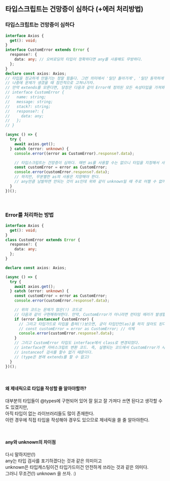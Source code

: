 ## 타입스크립트는 건망증이 심하다 (+에러 처리방법)

### 타입스크립트는 건망증이 심하다

```ts
interface Axios {
  get(): void;
}
interface CustomError extends Error {
  response?: {
    data: any; // 오버로딩의 타입이 정확하다면 any를 사용해도 무방하다.
  };
}
declare const axios: Axios;
// 타입을 정교하게 만들기는 정말 힘들다. 그런 의미에서 '일단 돌아가게', '일단 동작하게' 구현을 해놓고,
// 나중에 문제가 생겼을 때 점진적으로 고쳐나가자.
// 만약 extends를 모른다면, 당장은 다음과 같이 Error에 정의된 모든 속성타입을 가져와 작성해도 상관이 없다는 이야기다.
// interface CustomError {
//   name: string;
//   message: string;
//   stack?: string;
//   response?: {
//     data: any;
//   };
// }

(async () => {
  try {
    await axios.get();
  } catch (error: unknown) {
    console.error((error as CustomError).response?.data);

    // 타입스크립트는 건망증이 심하다. 매번 as를 사용할 수는 없으니 타입을 지정해서 사용하자.
    const customError = error as CustomError;
    console.error(customError.response?.data);
    // 하지만, 무분별한 as의 사용은 지양해야 한다.
    // any만큼 남발하면 안되는 것이 as인데 위와 같이 unknown일 때 주로 어쩔 수 없이 쓴다고 보면된다.
  }
})();
```

<br />

### Error를 처리하는 방법

```ts
interface Axios {
  get(): void;
}
class CustomError extends Error {
  response?: {
    data: any;
  };
}

declare const axios: Axios;

(async () => {
  try {
    await axios.get();
  } catch (error: unknown) {
    const customError = error as CustomError;
    console.error(customError.response?.data);

    // 위의 코드는 문제가 많은(!) 코드로
    // 다음과 같이 구현해줘야한다. 만약, CustomError가 아니라면 런타임 에러가 발생할 것이기 때문이다.
    if (error instanceof CustomError) {
      // 그리고 타입가드로 타입을 좁혀(!)놨으면, 굳이 타입단언(as)을 하지 않아도 된다.
      // const customError = error as CustomError; // 삭제
      console.error(customError.response?.data);
    }
    // 그리고 CustomError 타입도 interface에서 class로 변경되었다.
    // interface면 자바스크립트 변환 코드. 즉, 실행되는 코드에서 CustomError가 사라져
    // instanceof 검사를 할수 없기 때문이다.
    // (type은 본래 extends를 할 수 없고)
  }
})();
```

<br />

#### 왜 제네릭으로 타입을 작성할 줄 알아야할까?

대부분의 타입들이 @types에 구현되어 있어 잘 읽고 잘 가져다 쓰면 된다고 생각할 수도 있겠지만, <br />
아직 타입이 없는 라이브러리들도 많이 존재한다.<br />
이런 경우에 직접 타입을 작성해야 경우도 있으므로 제네릭을 쓸 줄 알아야한다.

<br />

#### any와 unknown의 차이점

다시 말하지만(!)<br />
any는 타입 검사를 포기하겠다는 것과 같은 의미이고<br />
unknown은 타입캐스팅이건 타입가드이건 안전하게 쓰라는 것과 같은 의미다.<br />
그러니 무조건(!) unknown 을 쓰자. :)

